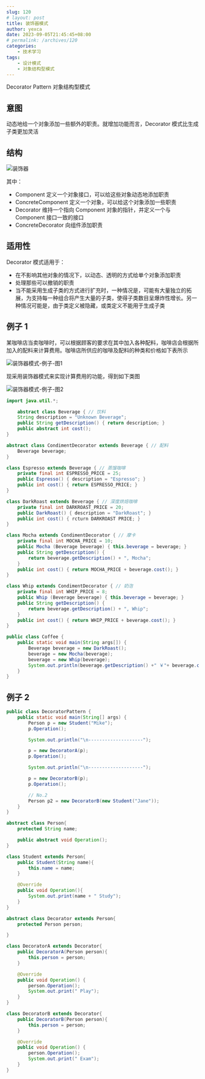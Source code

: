 ```yaml
---
slug: 120
# layout: post
title: 装饰器模式
author: yexca
date: 2023-09-05T21:45:45+08:00
# permalink: /archives/120
categories:
    - 技术学习
tags:
    - 设计模式
    - 对象结构型模式
---
```


Decorator Pattern 对象结构型模式

## 意图

动态地给一个对象添加一些额外的职责。就增加功能而言，Decorator 模式比生成子类更加灵活

## 结构

![装饰器](https://cdn.statically.io/gh/yexca/picx-images-hosting@master/2023/03-设计模式/装饰器.2xwcg7gcu640.webp)

其中：

* Component 定义一个对象接口，可以给这些对象动态地添加职责
* ConcreteComponent 定义一个对象，可以给这个对象添加一些职责
* Decorator 维持一个指向 Component 对象的指针，并定义一个与 Component 接口一致的接口
* ConcreteDecorator 向组件添加职责

## 适用性

Decorator 模式适用于：

* 在不影响其他对象的情况下，以动态、透明的方式给单个对象添加职责
* 处理那些可以撤销的职责
* 当不能采用生成子类的方式进行扩充时，一种情况是，可能有大量独立的拓展，为支持每一种组合将产生大量的子类，使得子类数目呈爆炸性增长。另一种情况可能是，由于类定义被隐藏，或类定义不能用于生成子类

## 例子 1

某咖啡店当卖咖啡时，可以根据顾客的要求在其中加入各种配料，咖啡店会根据所加入的配料来计算费用。咖啡店所供应的咖啡及配料的种类和价格如下表所示

![装饰器模式-例子-图1](https://cdn.statically.io/gh/yexca/picx-images-hosting@master/2023/03-设计模式/装饰器模式-例子-图1.2x7mqclz8a60.webp)

现采用装饰器模式来实现计算费用的功能，得到如下类图

![装饰器模式-例子-图2](https://cdn.statically.io/gh/yexca/picx-images-hosting@master/2023/03-设计模式/装饰器模式-例子-图2.41uwkw4irm40.webp)

```java
import java.util.*;

    abstract class Beverage { // 饮料
    String description = "Unknown Beverage";
    public String getDescription() { return description; }
    public abstract int cost();
}

abstract class CondimentDecorator extends Beverage { // 配料
    Beverage beverage;
}

class Espresso extends Beverage { // 蒸馏咖啡
    private final int ESPRESSO_PRICE = 25;
    public Espresso() { description = "Espresso"; }
    public int cost() { return ESPRESSO_PRICE; }
}

class DarkRoast extends Beverage { // 深度烘焙咖啡
    private final int DARKROAST_PRICE = 20;
    public DarkRoast() { description = "DarkRoast"; }
    public int cost() { rcturn DARKROAST PRICE; }
}

class Mocha extends CondimentDecorator { // 摩卡
    private final int MOCHA_PRICE = 10;
    public Mocha (Beverage beverage) { this.beverage = beverage; }
    public String getDescription() {
        return beverage.getDescription() + ", Mocha";
    }
    public int cost() { return MOCHA_PRICE + beverage.cost(); }
}

class Whip extends CondimentDecorator { // 奶泡
    private final int WHIP_PRICE = 8;
    public Whip (Beverage beverage) { this.beverage = beverage; }
    public String getDescription() {
        return beverage.getDescription() + ", Whip";
    }
    public int cost() { return WHIP_PRICE + beverage.cost(); }
}

public class Coffee {
    public static void main(String args[]) {
        Beverage beverage = new DarkRoast();
        beverage = new Mocha(beverage);
        beverage = new Whip(beverage);
        System.out.println(beverage.getDescription() +" ￥"+ beverage.cost());
    }
}

```

## 例子 2


```java
public class DecoratorPattern {
    public static void main(String[] args) {
        Person p = new Student("Mike");
        p.Operation();

        System.out.println("\n--------------------");

        p = new DecoratorA(p);
        p.Operation();

        System.out.println("\n--------------------");

        p = new DecoratorB(p);
        p.Operation();

        // No.2
        Person p2 = new DecoratorB(new Student("Jane"));
    }
}

abstract class Person{
    protected String name;

    public abstract void Operation();
}

class Student extends Person{
    public Student(String name){
        this.name = name;
    }

    @Override
    public void Operation(){
        System.out.print(name + " Study");
    }
}

abstract class Decorator extends Person{
    protected Person person;

}

class DecoratorA extends Decorator{
    public DecoratorA(Person person){
        this.person = person;
    }

    @Override
    public void Operation() {
        person.Operation();
        System.out.print(" Play");
    }
}

class DecoratorB extends Decorator{
    public DecoratorB(Person person){
        this.person = person;
    }

    @Override
    public void Operation() {
        person.Operation();
        System.out.print(" Exam");
    }
}
```